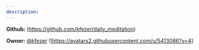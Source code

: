 ```yaml
---
description: 
---
```



**Github:** (https://github.com/kfezer/daily_meditation)

**Owner:** [@kfezer](https://github.com/kfezer) ![https://avatars2.githubusercontent.com/u/5413086?v=4]

